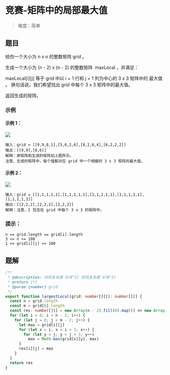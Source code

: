# 竞赛-矩阵中的局部最大值

> 难度：简单

## 题目

给你一个大小为 n x n 的整数矩阵 grid 。

生成一个大小为 (n - 2) x (n - 2) 的整数矩阵  maxLocal ，并满足：

maxLocal[i][j] 等于 grid 中以 i + 1 行和 j + 1 列为中心的 3 x 3 矩阵中的 最大值 。
换句话说，我们希望找出 grid 中每个 3 x 3 矩阵中的最大值。

返回生成的矩阵。

### 示例

#### 示例 1：

![](https://assets.leetcode.com/uploads/2022/06/21/ex1.png)
```
输入：grid = [[9,9,8,1],[5,6,2,6],[8,2,6,4],[6,2,2,2]]
输出：[[9,9],[8,6]]
解释：原矩阵和生成的矩阵如上图所示。
注意，生成的矩阵中，每个值都对应 grid 中一个相接的 3 x 3 矩阵的最大值。
```

#### 示例 2：

![](https://assets.leetcode.com/uploads/2022/07/02/ex2new2.png)
```
输入：grid = [[1,1,1,1,1],[1,1,1,1,1],[1,1,2,1,1],[1,1,1,1,1],[1,1,1,1,1]]
输出：[[2,2,2],[2,2,2],[2,2,2]]
解释：注意，2 包含在 grid 中每个 3 x 3 的矩阵中。
```

### 提示：

```
n == grid.length == grid[i].length
3 <= n <= 100
1 <= grid[i][j] <= 100
```

## 题解

```ts
/**
 * @description: 时间复杂度 O(N^2) 空间复杂度 O(N^2)
 * @return {*}
 * @param {number} grid
 */
export function largestLocal(grid: number[][]): number[][] {
  const n = grid.length
  const m = grid[0].length
  const res: number[][] = new Array(n - 2).fill(0).map(() => new Array(m - 2))
  for (let i = 0; i < n - 2; i++) {
    for (let j = 0; j < m - 2; j++) {
      let max = grid[i][j]
      for (let x = i; x < i + 3; x++) {
        for (let y = j; y < j + 3; y++)
          max = Math.max(grid[x][y], max)
      }
      res[i][j] = max
    }
  }
  return res
}
```
